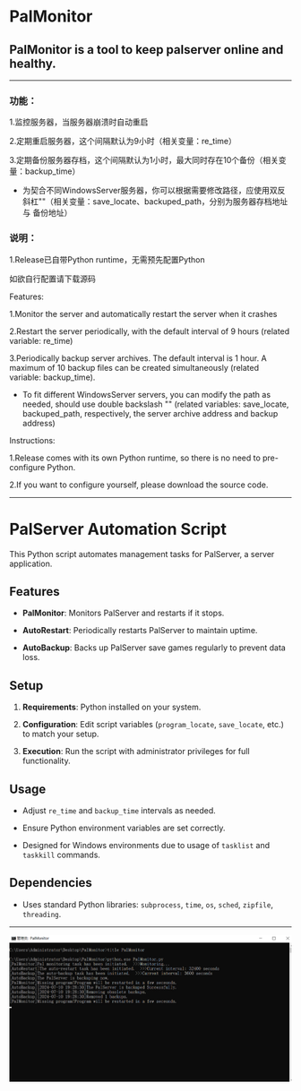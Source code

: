# PalMonitor
## PalMonitor is a tool to keep palserver online and healthy.
----
### 功能：
1.监控服务器，当服务器崩溃时自动重启

2.定期重启服务器，这个间隔默认为9小时（相关变量：re_time）

3.定期备份服务器存档，这个间隔默认为1小时，最大同时存在10个备份（相关变量：backup_time）

 - 为契合不同WindowsServer服务器，你可以根据需要修改路径，应使用双反斜杠"\"（相关变量：save_locate、backuped_path，分别为服务器存档地址 与 备份地址）

### 说明：

1.Release已自带Python runtime，无需预先配置Python

如欲自行配置请下载源码

Features:

1.Monitor the server and automatically restart the server when it crashes

2.Restart the server periodically, with the default interval of 9 hours (related variable: re_time)

3.Periodically backup server archives. The default interval is 1 hour. A maximum of 10 backup files can be created simultaneously (related variable: backup_time).

 - To fit different WindowsServer servers, you can modify the path as needed, should use double backslash "\" (related variables: save_locate, backuped_path, respectively, the server archive address and backup address)

Instructions:

1.Release comes with its own Python runtime, so there is no need to pre-configure Python.

2.If you want to configure yourself, please download the source code.

----
# PalServer Automation Script

This Python script automates management tasks for PalServer, a server application.

## Features

- **PalMonitor**: Monitors PalServer and restarts if it stops.
 
- **AutoRestart**: Periodically restarts PalServer to maintain uptime.
 
- **AutoBackup**: Backs up PalServer save games regularly to prevent data loss.


## Setup

1. **Requirements**: Python installed on your system.
  
2. **Configuration**: Edit script variables (`program_locate`, `save_locate`, etc.) to match your setup.

3. **Execution**: Run the script with administrator privileges for full functionality.

## Usage

- Adjust `re_time` and `backup_time` intervals as needed.
 
- Ensure Python environment variables are set correctly.
 
- Designed for Windows environments due to usage of `tasklist` and `taskkill` commands.

## Dependencies

- Uses standard Python libraries: `subprocess`, `time`, `os`, `sched`, `zipfile`, `threading`.
----
![效果预览](https://github.com/WhiteCloudOL/PalMonitor/blob/main/images/quikview.png "效果预览")
